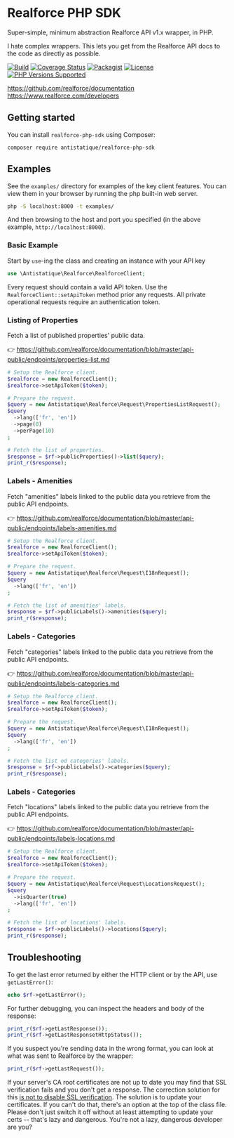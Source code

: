 Realforce PHP SDK
=============

Super-simple, minimum abstraction Realforce API v1.x wrapper, in PHP.

I hate complex wrappers. This lets you get from the Realforce API docs to the code as directly as possible.

[![Build](https://github.com/antistatique/realforce-php-sdk/actions/workflows/tests.yml/badge.svg)](https://github.com/antistatique/realforce-php-sdk/actions/workflows/tests.yml)
[![Coverage Status](https://coveralls.io/repos/github/antistatique/realforce-php-sdk/badge.svg)](https://coveralls.io/github/antistatique/realforce-php-sdk)
[![Packagist](https://img.shields.io/packagist/dt/antistatique/realforce-php-sdk.svg?maxAge=2592000)](https://packagist.org/packages/antistatique/realforce-php-sdk)
[![License](https://poser.pugx.org/antistatique/realforce-php-sdk/license)](https://packagist.org/packages/antistatique/realforce-php-sdk)
[![PHP Versions Supported](https://img.shields.io/badge/php-%3E%3D%208.3-8892BF.svg)](https://packagist.org/packages/antistatique/realforce-php-sdk)

https://github.com/realforce/documentation
https://www.realforce.com/developers

Getting started
------------

You can install `realforce-php-sdk` using Composer:

```
composer require antistatique/realforce-php-sdk
```

Examples
--------

See the `examples/` directory for examples of the key client features. You can view them in your browser by running the php built-in web server.

```bash
php -S localhost:8000 -t examples/
```

And then browsing to the host and port you specified (in the above example, `http://localhost:8000`).

### Basic Example

Start by `use`-ing the class and creating an instance with your API key

```php
use \Antistatique\Realforce\RealforceClient;
```

Every request should contain a valid API token. Use the `RealforceClient::setApiToken` method prior any requests.
All private operational requests require an authentication token.

### Listing of Properties

Fetch a list of published properties' public data.

👉 https://github.com/realforce/documentation/blob/master/api-public/endpoints/properties-list.md

```php
# Setup the Realforce client.
$realforce = new RealforceClient();
$realforce->setApiToken($token);

# Prepare the request.
$query = new Antistatique\Realforce\Request\PropertiesListRequest();
$query
  ->lang(['fr', 'en'])
  ->page(0)
  ->perPage(10)
;

# Fetch the list of properties.
$response = $rf->publicProperties()->list($query);
print_r($response);
```

### Labels - Amenities

Fetch "amenities" labels linked to the public data you retrieve from the public API endpoints.

👉 https://github.com/realforce/documentation/blob/master/api-public/endpoints/labels-amenities.md

```php
# Setup the Realforce client.
$realforce = new RealforceClient();
$realforce->setApiToken($token);

# Prepare the request.
$query = new Antistatique\Realforce\Request\I18nRequest();
$query
  ->lang(['fr', 'en'])
;

# Fetch the list of amenities' labels.
$response = $rf->publicLabels()->amenities($query);
print_r($response);
```

### Labels - Categories

Fetch "categories" labels linked to the public data you retrieve from the public API endpoints.

👉 https://github.com/realforce/documentation/blob/master/api-public/endpoints/labels-categories.md

```php
# Setup the Realforce client.
$realforce = new RealforceClient();
$realforce->setApiToken($token);

# Prepare the request.
$query = new Antistatique\Realforce\Request\I18nRequest();
$query
  ->lang(['fr', 'en'])
;

# Fetch the list od categories' labels.
$response = $rf->publicLabels()->categories($query);
print_r($response);
```

### Labels - Categories

Fetch "locations" labels linked to the public data you retrieve from the public API endpoints.

👉 https://github.com/realforce/documentation/blob/master/api-public/endpoints/labels-locations.md

```php
# Setup the Realforce client.
$realforce = new RealforceClient();
$realforce->setApiToken($token);

# Prepare the request.
$query = new Antistatique\Realforce\Request\LocationsRequest();
$query
  ->isQuarter(true)
  ->lang(['fr', 'en'])
;

# Fetch the list of locations' labels.
$response = $rf->publicLabels()->locations($query);
print_r($response);
```

Troubleshooting
---------------

To get the last error returned by either the HTTP client or by the API, use `getLastError()`:

```php
echo $rf->getLastError();
```

For further debugging, you can inspect the headers and body of the response:

```php
print_r($rf->getLastResponse());
print_r($rf->getLastResponsetHttpStatus());

```

If you suspect you're sending data in the wrong format, you can look at what was sent to Realforce by the wrapper:

```php
print_r($rf->getLastRequest());
```

If your server's CA root certificates are not up to date you may find that SSL verification fails and you don't get a response. The correction solution for this [is not to disable SSL verification](http://snippets.webaware.com.au/howto/stop-turning-off-curlopt_ssl_verifypeer-and-fix-your-php-config/). The solution is to update your certificates. If you can't do that, there's an option at the top of the class file. Please don't just switch it off without at least attempting to update your certs -- that's lazy and dangerous. You're not a lazy, dangerous developer are you?
